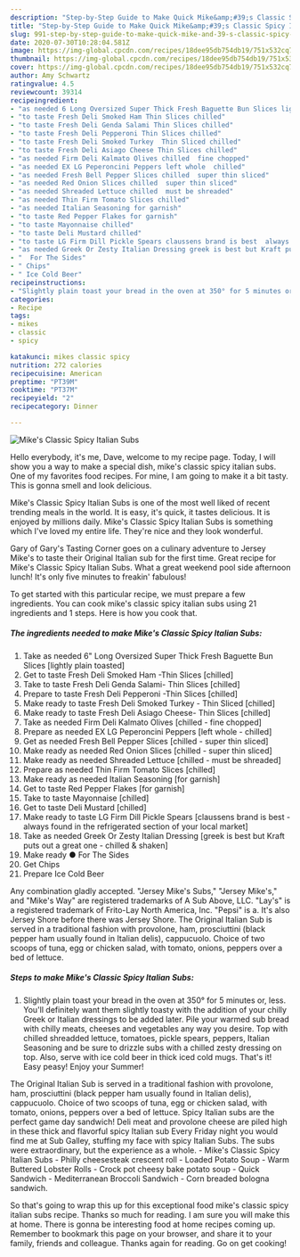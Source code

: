 ```yaml
---
description: "Step-by-Step Guide to Make Quick Mike&amp;#39;s Classic Spicy Italian Subs"
title: "Step-by-Step Guide to Make Quick Mike&amp;#39;s Classic Spicy Italian Subs"
slug: 991-step-by-step-guide-to-make-quick-mike-and-39-s-classic-spicy-italian-subs
date: 2020-07-30T10:28:04.581Z
image: https://img-global.cpcdn.com/recipes/18dee95db754db19/751x532cq70/mikes-classic-spicy-italian-subs-recipe-main-photo.jpg
thumbnail: https://img-global.cpcdn.com/recipes/18dee95db754db19/751x532cq70/mikes-classic-spicy-italian-subs-recipe-main-photo.jpg
cover: https://img-global.cpcdn.com/recipes/18dee95db754db19/751x532cq70/mikes-classic-spicy-italian-subs-recipe-main-photo.jpg
author: Amy Schwartz
ratingvalue: 4.5
reviewcount: 39314
recipeingredient:
- "as needed 6 Long Oversized Super Thick Fresh Baguette Bun Slices lightly plain toasted"
- "to taste Fresh Deli Smoked Ham Thin Slices chilled"
- "to taste Fresh Deli Genda Salami Thin Slices chilled"
- "to taste Fresh Deli Pepperoni Thin Slices chilled"
- "to taste Fresh Deli Smoked Turkey  Thin Sliced chilled"
- "to taste Fresh Deli Asiago Cheese Thin Slices chilled"
- "as needed Firm Deli Kalmato Olives chilled  fine chopped"
- "as needed EX LG Peperoncini Peppers left whole  chilled"
- "as needed Fresh Bell Pepper Slices chilled  super thin sliced"
- "as needed Red Onion Slices chilled  super thin sliced"
- "as needed Shreaded Lettuce chilled  must be shreaded"
- "as needed Thin Firm Tomato Slices chilled"
- "as needed Italian Seasoning for garnish"
- "to taste Red Pepper Flakes for garnish"
- "to taste Mayonnaise chilled"
- "to taste Deli Mustard chilled"
- "to taste LG Firm Dill Pickle Spears claussens brand is best  always found in the refrigerated section of your local market"
- "as needed Greek Or Zesty Italian Dressing greek is best but Kraft puts out a great one  chilled  shaken"
- "  For The Sides"
- " Chips"
- " Ice Cold Beer"
recipeinstructions:
- "Slightly plain toast your bread in the oven at 350° for 5 minutes or, less. You&#39;ll definitely want them slightly toasty with the addition of your chilly Greek or Italian dressings to be added later. Pile your warmed sub bread with chilly meats, cheeses and vegetables any way you desire. Top with chilled shreadded lettuce, tomatoes, pickle spears, peppers, Italian Seasoning and be sure to drizzle subs with a chilled zesty dressing on top. Also, serve with ice cold beer in thick iced cold mugs. That&#39;s it! Easy peasy! Enjoy your Summer!"
categories:
- Recipe
tags:
- mikes
- classic
- spicy

katakunci: mikes classic spicy 
nutrition: 272 calories
recipecuisine: American
preptime: "PT39M"
cooktime: "PT37M"
recipeyield: "2"
recipecategory: Dinner

---
```



![Mike&#39;s Classic Spicy Italian Subs](https://img-global.cpcdn.com/recipes/18dee95db754db19/751x532cq70/mikes-classic-spicy-italian-subs-recipe-main-photo.jpg)

Hello everybody, it's me, Dave, welcome to my recipe page. Today, I will show you a way to make a special dish, mike&#39;s classic spicy italian subs. One of my favorites food recipes. For mine, I am going to make it a bit tasty. This is gonna smell and look delicious.

Mike&#39;s Classic Spicy Italian Subs is one of the most well liked of recent trending meals in the world. It is easy, it's quick, it tastes delicious. It is enjoyed by millions daily. Mike&#39;s Classic Spicy Italian Subs is something which I've loved my entire life. They're nice and they look wonderful.

Gary of Gary&#39;s Tasting Corner goes on a culinary adventure to Jersey Mike&#39;s to taste their Original Italian sub for the first time. Great recipe for Mike&#39;s Classic Spicy Italian Subs. What a great weekend pool side afternoon lunch! It&#39;s only five minutes to freakin&#39; fabulous!


To get started with this particular recipe, we must prepare a few ingredients. You can cook mike&#39;s classic spicy italian subs using 21 ingredients and 1 steps. Here is how you cook that.

<!--inarticleads1-->

##### The ingredients needed to make Mike&#39;s Classic Spicy Italian Subs:

1. Take as needed 6&#34; Long Oversized Super Thick Fresh Baguette Bun Slices [lightly plain toasted]
1. Get to taste Fresh Deli Smoked Ham -Thin Slices [chilled]
1. Take to taste Fresh Deli Genda Salami- Thin Slices [chilled]
1. Prepare to taste Fresh Deli Pepperoni -Thin Slices [chilled]
1. Make ready to taste Fresh Deli Smoked Turkey - Thin Sliced [chilled]
1. Make ready to taste Fresh Deli Asiago Cheese- Thin Slices [chilled]
1. Take as needed Firm Deli Kalmato Olives [chilled - fine chopped]
1. Prepare as needed EX LG Peperoncini Peppers [left whole - chilled]
1. Get as needed Fresh Bell Pepper Slices [chilled - super thin sliced]
1. Make ready as needed Red Onion Slices [chilled - super thin sliced]
1. Make ready as needed Shreaded Lettuce [chilled - must be shreaded]
1. Prepare as needed Thin Firm Tomato Slices [chilled]
1. Make ready as needed Italian Seasoning [for garnish]
1. Get to taste Red Pepper Flakes [for garnish]
1. Take to taste Mayonnaise [chilled]
1. Get to taste Deli Mustard [chilled]
1. Make ready to taste LG Firm Dill Pickle Spears [claussens brand is best - always found in the refrigerated section of your local market]
1. Take as needed Greek Or Zesty Italian Dressing [greek is best but Kraft puts out a great one - chilled &amp; shaken]
1. Make ready  ● For The Sides
1. Get  Chips
1. Prepare  Ice Cold Beer


Any combination gladly accepted. &#34;Jersey Mike&#39;s Subs,&#34; &#34;Jersey Mike&#39;s,&#34; and &#34;Mike&#39;s Way&#34; are registered trademarks of A Sub Above, LLC. &#34;Lay&#39;s&#34; is a registered trademark of Frito-Lay North America, Inc. &#34;Pepsi&#34; is a. It&#39;s also Jersey Shore before there was Jersey Shore. The Original Italian Sub is served in a traditional fashion with provolone, ham, prosciuttini (black pepper ham usually found in Italian delis), cappucuolo. Choice of two scoops of tuna, egg or chicken salad, with tomato, onions, peppers over a bed of lettuce. 

<!--inarticleads2-->

##### Steps to make Mike&#39;s Classic Spicy Italian Subs:

1. Slightly plain toast your bread in the oven at 350° for 5 minutes or, less. You&#39;ll definitely want them slightly toasty with the addition of your chilly Greek or Italian dressings to be added later. Pile your warmed sub bread with chilly meats, cheeses and vegetables any way you desire. Top with chilled shreadded lettuce, tomatoes, pickle spears, peppers, Italian Seasoning and be sure to drizzle subs with a chilled zesty dressing on top. Also, serve with ice cold beer in thick iced cold mugs. That&#39;s it! Easy peasy! Enjoy your Summer!


The Original Italian Sub is served in a traditional fashion with provolone, ham, prosciuttini (black pepper ham usually found in Italian delis), cappucuolo. Choice of two scoops of tuna, egg or chicken salad, with tomato, onions, peppers over a bed of lettuce. Spicy Italian subs are the perfect game day sandwich! Deli meat and provolone cheese are piled high in these thick and flavorful spicy Italian sub Every Friday night you would find me at Sub Galley, stuffing my face with spicy Italian Subs. The subs were extraordinary, but the experience as a whole. - Mike&#39;s Classic Spicy Italian Subs - Philly cheesesteak crescent roll - Loaded Potato Soup - Warm Buttered Lobster Rolls - Crock pot cheesy bake potato soup - Quick Sandwich - Mediterranean Broccoli Sandwich - Corn breaded bologna sandwich. 

So that's going to wrap this up for this exceptional food mike&#39;s classic spicy italian subs recipe. Thanks so much for reading. I am sure you will make this at home. There is gonna be interesting food at home recipes coming up. Remember to bookmark this page on your browser, and share it to your family, friends and colleague. Thanks again for reading. Go on get cooking!
